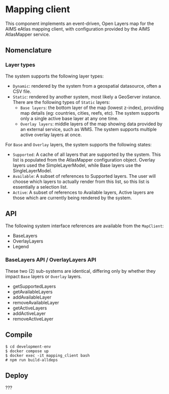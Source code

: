 # Mapping client

This component implements an event-driven, Open Layers map for the AIMS eAtlas mapping client, with
configuration provided by the AIMS AtlasMapper service.

## Nomenclature

### Layer types
The system supports the following layer types:

- `Dynamic`: rendered by the system from a geospatial datasource, often a CSV file.
- `Static`: rendered by another system, most likely a GeoServer instance. There are the following
    types of `Static` layers:
    - `Base layers`: the bottom layer of the map (lowest z-index), providing map details (eg: 
        countries, cities, reefs, etc). The system supports only a single active base layer at any 
        one time.
    - `Overlay layers`: middle layers of the map showing data provided by an external service, such 
        as WMS. The system supports multiple active overlay layers at once.

For `Base` and `Overlay` layers, the system supports the following states:

- `Supported`: A cache of all layers that are supported by the system. This list is populated from 
        the AtlasMapper configuration object. Overlay layers used the SimpleLayerModel, while Base 
        layers use the SingleLayerModel.
- `Available`: A subset of references to Supported layers. The user will choose which layers to 
        actually render from this list, so this list is essentially a selection list.
- `Active`: A subset of references to Available layers, Active layers are those which are currently
        being rendered by the system.

## API

The following system interface references are available from the `MapClient`:

- BaseLayers
- OverlayLayers
- Legend

### BaseLayers API / OverlayLayers API

These two (2) sub-systems are identical, differing only by whether they impact `Base` layers or 
`Overlay` layers.

- getSupportedLayers
- getAvailableLayers
- addAvailableLayer
- removeAvailableLayer
- getActiveLayers
- addActiveLayer
- removeActiveLayer

## Compile

```
$ cd development-env
$ docker compose up
$ docker exec -it mapping_client bash
# npm run build-alldeps
```

## Deploy

???
